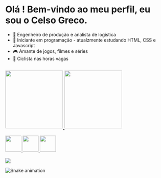 
<h1>Olá ! Bem-vindo ao meu perfil, eu sou o Celso Greco. </h1>

- 🔭 Engenheiro de produção e analista de logística
- 🌱 Iniciante em programação - atualzmente estudando HTML, CSS e Javascript
- 🎮 Amante de jogos, filmes e séries
- 🚴 Ciclista nas horas vagas

<h2>
<div align="left" style="display: inline-block">
  <a href="https://github.com/Greco1808">
  <img height="180em"  src="https://github-readme-stats.vercel.app/api?username=Greco1808&show_icons=true&theme=radical&include_all_commits=true&count_private=true"/>
  <img height="180em"  src="https://github-readme-stats.vercel.app/api/top-langs/?username=Greco1808&layout=compact&langs_count=7&theme=radical"/>
</div>
  </h2>
<div align="left">
 <img height="50em" src="https://cdn.jsdelivr.net/gh/devicons/devicon/icons/javascript/javascript-original.svg">
 <img height="50em" src="https://cdn.jsdelivr.net/gh/devicons/devicon/icons/html5/html5-original.svg" />
 <img height="50em" src="https://cdn.jsdelivr.net/gh/devicons/devicon/icons/css3/css3-original.svg" />
  </div>
  <br>
  <div>
    <a href="mailto:celso.munizfh@gmail.com"><img src="https://img.shields.io/badge/Gmail-D14836?style=for-the-badge&logo=gmail&logoColor=white"></a>
    
    
  </div>
  
  ![Snake animation](https://github.com/Greco1808/Greco1808/blob/output/github-contribution-grid-snake.svg)
